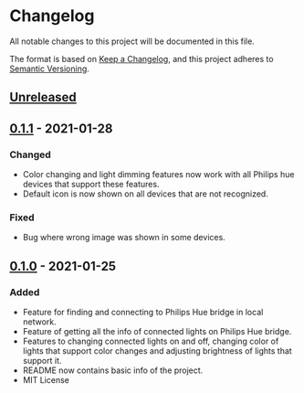 # Changelog
All notable changes to this project will be documented in this file.

The format is based on [Keep a Changelog](https://keepachangelog.com/en/1.0.0/),
and this project adheres to [Semantic Versioning](https://semver.org/spec/v2.0.0.html).

## [Unreleased]

## [0.1.1] - 2021-01-28
### Changed
- Color changing and light dimming features now work with all Philips hue devices that support these features.
- Default icon is now shown on all devices that are not recognized.

### Fixed
- Bug where wrong image was shown in some devices.

## [0.1.0] - 2021-01-25
### Added
- Feature for finding and connecting to Philips Hue bridge in local network.
- Feature of getting all the info of connected lights on Philips Hue bridge.
- Features to changing connected lights on and off, changing color of lights that support color changes and adjusting brightness of lights that support it.
- README now contains basic info of the project.
- MIT License

[Unreleased]: https://github.com/henripar/luxhue/compare/v0.1.1...HEAD
[0.1.0]: https://github.com/henripar/luxhue/releases/tag/v0.1.0
[0.1.1]: https://github.com/henripar/luxhue/releases/tag/v0.1.1
